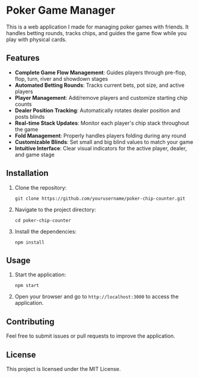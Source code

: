 # Poker Game Manager

This is a web application I made for managing poker games with friends. It handles betting rounds, tracks chips, and guides the game flow while you play with physical cards.

## Features

- **Complete Game Flow Management**: Guides players through pre-flop, flop, turn, river and showdown stages
- **Automated Betting Rounds**: Tracks current bets, pot size, and active players
- **Player Management**: Add/remove players and customize starting chip counts
- **Dealer Position Tracking**: Automatically rotates dealer position and posts blinds
- **Real-time Stack Updates**: Monitor each player's chip stack throughout the game
- **Fold Management**: Properly handles players folding during any round
- **Customizable Blinds**: Set small and big blind values to match your game
- **Intuitive Interface**: Clear visual indicators for the active player, dealer, and game stage

## Installation

1. Clone the repository:
   ```
   git clone https://github.com/yourusername/poker-chip-counter.git
   ```
2. Navigate to the project directory:
   ```
   cd poker-chip-counter
   ```
3. Install the dependencies:
   ```
   npm install
   ```

## Usage

1. Start the application:
   ```
   npm start
   ```
2. Open your browser and go to `http://localhost:3000` to access the application.

## Contributing

Feel free to submit issues or pull requests to improve the application. 

## License

This project is licensed under the MIT License.